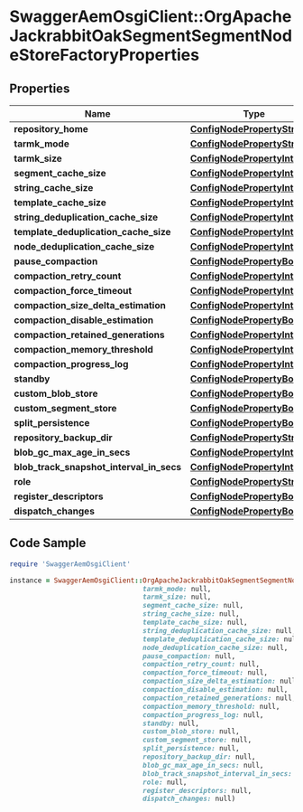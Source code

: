 # SwaggerAemOsgiClient::OrgApacheJackrabbitOakSegmentSegmentNodeStoreFactoryProperties

## Properties

Name | Type | Description | Notes
------------ | ------------- | ------------- | -------------
**repository_home** | [**ConfigNodePropertyString**](ConfigNodePropertyString.md) |  | [optional] 
**tarmk_mode** | [**ConfigNodePropertyString**](ConfigNodePropertyString.md) |  | [optional] 
**tarmk_size** | [**ConfigNodePropertyInteger**](ConfigNodePropertyInteger.md) |  | [optional] 
**segment_cache_size** | [**ConfigNodePropertyInteger**](ConfigNodePropertyInteger.md) |  | [optional] 
**string_cache_size** | [**ConfigNodePropertyInteger**](ConfigNodePropertyInteger.md) |  | [optional] 
**template_cache_size** | [**ConfigNodePropertyInteger**](ConfigNodePropertyInteger.md) |  | [optional] 
**string_deduplication_cache_size** | [**ConfigNodePropertyInteger**](ConfigNodePropertyInteger.md) |  | [optional] 
**template_deduplication_cache_size** | [**ConfigNodePropertyInteger**](ConfigNodePropertyInteger.md) |  | [optional] 
**node_deduplication_cache_size** | [**ConfigNodePropertyInteger**](ConfigNodePropertyInteger.md) |  | [optional] 
**pause_compaction** | [**ConfigNodePropertyBoolean**](ConfigNodePropertyBoolean.md) |  | [optional] 
**compaction_retry_count** | [**ConfigNodePropertyInteger**](ConfigNodePropertyInteger.md) |  | [optional] 
**compaction_force_timeout** | [**ConfigNodePropertyInteger**](ConfigNodePropertyInteger.md) |  | [optional] 
**compaction_size_delta_estimation** | [**ConfigNodePropertyInteger**](ConfigNodePropertyInteger.md) |  | [optional] 
**compaction_disable_estimation** | [**ConfigNodePropertyBoolean**](ConfigNodePropertyBoolean.md) |  | [optional] 
**compaction_retained_generations** | [**ConfigNodePropertyInteger**](ConfigNodePropertyInteger.md) |  | [optional] 
**compaction_memory_threshold** | [**ConfigNodePropertyInteger**](ConfigNodePropertyInteger.md) |  | [optional] 
**compaction_progress_log** | [**ConfigNodePropertyInteger**](ConfigNodePropertyInteger.md) |  | [optional] 
**standby** | [**ConfigNodePropertyBoolean**](ConfigNodePropertyBoolean.md) |  | [optional] 
**custom_blob_store** | [**ConfigNodePropertyBoolean**](ConfigNodePropertyBoolean.md) |  | [optional] 
**custom_segment_store** | [**ConfigNodePropertyBoolean**](ConfigNodePropertyBoolean.md) |  | [optional] 
**split_persistence** | [**ConfigNodePropertyBoolean**](ConfigNodePropertyBoolean.md) |  | [optional] 
**repository_backup_dir** | [**ConfigNodePropertyString**](ConfigNodePropertyString.md) |  | [optional] 
**blob_gc_max_age_in_secs** | [**ConfigNodePropertyInteger**](ConfigNodePropertyInteger.md) |  | [optional] 
**blob_track_snapshot_interval_in_secs** | [**ConfigNodePropertyInteger**](ConfigNodePropertyInteger.md) |  | [optional] 
**role** | [**ConfigNodePropertyString**](ConfigNodePropertyString.md) |  | [optional] 
**register_descriptors** | [**ConfigNodePropertyBoolean**](ConfigNodePropertyBoolean.md) |  | [optional] 
**dispatch_changes** | [**ConfigNodePropertyBoolean**](ConfigNodePropertyBoolean.md) |  | [optional] 

## Code Sample

```ruby
require 'SwaggerAemOsgiClient'

instance = SwaggerAemOsgiClient::OrgApacheJackrabbitOakSegmentSegmentNodeStoreFactoryProperties.new(repository_home: null,
                                 tarmk_mode: null,
                                 tarmk_size: null,
                                 segment_cache_size: null,
                                 string_cache_size: null,
                                 template_cache_size: null,
                                 string_deduplication_cache_size: null,
                                 template_deduplication_cache_size: null,
                                 node_deduplication_cache_size: null,
                                 pause_compaction: null,
                                 compaction_retry_count: null,
                                 compaction_force_timeout: null,
                                 compaction_size_delta_estimation: null,
                                 compaction_disable_estimation: null,
                                 compaction_retained_generations: null,
                                 compaction_memory_threshold: null,
                                 compaction_progress_log: null,
                                 standby: null,
                                 custom_blob_store: null,
                                 custom_segment_store: null,
                                 split_persistence: null,
                                 repository_backup_dir: null,
                                 blob_gc_max_age_in_secs: null,
                                 blob_track_snapshot_interval_in_secs: null,
                                 role: null,
                                 register_descriptors: null,
                                 dispatch_changes: null)
```


